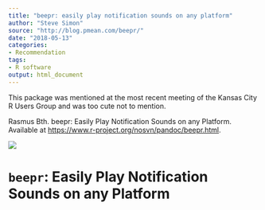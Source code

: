 ```yaml
---
title: "beepr: easily play notification sounds on any platform"
author: "Steve Simon"
source: "http://blog.pmean.com/beepr/"
date: "2018-05-13"
categories:
- Recommendation
tags:
- R software
output: html_document
---
```


This package was mentioned at the most recent meeting of the Kansas City
R Users Group and was too cute not to mention.

<!---More--->

Rasmus B<e5><e5>th. beepr: Easily Play Notification Sounds on any Platform.
Available at <https://www.r-project.org/nosvn/pandoc/beepr.html>.

![](http://www.pmean.com/new-images/18/beepr01.png)



`beepr`: Easily Play Notification Sounds on any Platform
========================================================


